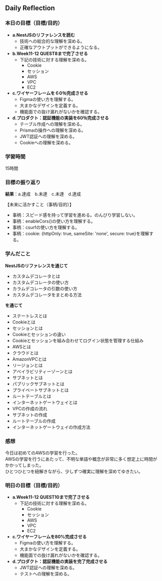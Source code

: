 ## Daily Reflection

### 本日の目標（目標/目的）
- **a.NestJSのリファレンスを読む**  
  - 技術への総合的な理解を深める。
  - 正確なアウトプットができるようになる。
- **b.Week11-12 QUEST8まで完了させる**  
  - 下記の技術に対する理解を深める。
    - Cookie
    - セッション
    - AWS
    - VPC
    - EC2
- **c.ワイヤーフレームを６0％完成させる**  
  - Figmaの使い方を理解する。
  - 大まかなデザインを定義する。
  - 機能面での抜け漏れがないかを確認する。
- **d.プロダクト：認証機能の実装を60％完成させる**  
  - テーブル作成への理解を深める。
  - Prismaの操作への理解を深める。
  - JWT認証への理解を深める。
  - Cookieへの理解を深める。

### 学習時間
15時間

### 目標の振り返り
**結果**：a.達成　b.未達　c.未達　d.達成

【未来に活かすこと（事柄/目的）】
- 事柄：スピード感を持って学習を進める。のんびり学習しない。
- 事柄：enableCors()の使い方を理解する。
- 事柄：csurfの使い方を理解する。
- 事柄：cookie: {httpOnly: true, sameSite: 'none', secure: true}を理解する。

### 学んだこと
**NestJSのリファレンスを通じて**  
- カスタムデコレータとは
- カスタムデコレータの使い方
- カラムデコレータの引数の使い方
- カスタムデコレータをまとめる方法

**を通じて**  
- ステートレスとは
- Cookieとは
- セッションとは
- Cookieとセッションの違い
- Cookieとセッションを組み合わせてログイン状態を管理する仕組み
- AWSとは
- クラウドとは
- AmazonVPCとは
- リージョンとは
- アベイラビリティーゾーンとは
- サブネットとは
- パブリックサブネットとは
- プライベートサブネットとは
- ルートテーブルとは
- インターネットゲートウェイとは
- VPCの作成の流れ
- サブネットの作成
- ルートテーブルの作成
- インターネットゲートウェイの作成方法

### 感想
今日は初めてのAWSの学習を行った。  
AWSの学習を行うにあたって、不明な単語や概念が非常に多く想定上に時間がかかってしまった。  
ひとつひとつを紐解きながら、少しずつ確実に理解を深めてゆきたい。  

### 明日の目標（目標/目的）
- **a.Week11-12 QUEST10まで完了させる**  
  - 下記の技術に対する理解を深める。
    - Cookie
    - セッション
    - AWS
    - VPC
    - EC2
- **c.ワイヤーフレームを80%完成させる**  
  - Figmaの使い方を理解する。
  - 大まかなデザインを定義する。
  - 機能面での抜け漏れがないかを確認する。
- **d.プロダクト：認証機能の実装を完了完成させる**  
  - JWT認証への理解を深める。
  - テストへの理解を深める。

